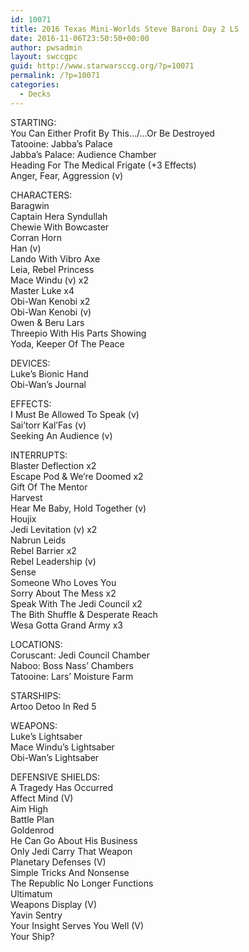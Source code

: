 ```yaml
---
id: 10071
title: 2016 Texas Mini-Worlds Steve Baroni Day 2 LS
date: 2016-11-06T23:50:50+00:00
author: pwsadmin
layout: swccgpc
guid: http://www.starwarsccg.org/?p=10071
permalink: /?p=10071
categories:
  - Decks
---
```

STARTING:  
You Can Either Profit By This&#8230;/&#8230;Or Be Destroyed  
Tatooine: Jabba&#8217;s Palace  
Jabba&#8217;s Palace: Audience Chamber  
Heading For The Medical Frigate (+3 Effects)  
Anger, Fear, Aggression (v)

CHARACTERS:  
Baragwin  
Captain Hera Syndullah  
Chewie With Bowcaster  
Corran Horn  
Han (v)  
Lando With Vibro Axe  
Leia, Rebel Princess  
Mace Windu (v) x2  
Master Luke x4  
Obi-Wan Kenobi x2  
Obi-Wan Kenobi (v)  
Owen & Beru Lars  
Threepio With His Parts Showing  
Yoda, Keeper Of The Peace

DEVICES:  
Luke&#8217;s Bionic Hand  
Obi-Wan&#8217;s Journal

EFFECTS:  
I Must Be Allowed To Speak (v)  
Sai&#8217;torr Kal&#8217;Fas (v)  
Seeking An Audience (v)

INTERRUPTS:  
Blaster Deflection x2  
Escape Pod & We&#8217;re Doomed x2  
Gift Of The Mentor  
Harvest  
Hear Me Baby, Hold Together (v)  
Houjix  
Jedi Levitation (v) x2  
Nabrun Leids  
Rebel Barrier x2  
Rebel Leadership (v)  
Sense  
Someone Who Loves You  
Sorry About The Mess x2  
Speak With The Jedi Council x2  
The Bith Shuffle & Desperate Reach  
Wesa Gotta Grand Army x3

LOCATIONS:  
Coruscant: Jedi Council Chamber  
Naboo: Boss Nass&#8217; Chambers  
Tatooine: Lars&#8217; Moisture Farm

STARSHIPS:  
Artoo Detoo In Red 5

WEAPONS:  
Luke&#8217;s Lightsaber  
Mace Windu&#8217;s Lightsaber  
Obi-Wan&#8217;s Lightsaber

DEFENSIVE SHIELDS:  
A Tragedy Has Occurred  
Affect Mind (V)  
Aim High  
Battle Plan  
Goldenrod  
He Can Go About His Business  
Only Jedi Carry That Weapon  
Planetary Defenses (V)  
Simple Tricks And Nonsense  
The Republic No Longer Functions  
Ultimatum  
Weapons Display (V)  
Yavin Sentry  
Your Insight Serves You Well (V)  
Your Ship?